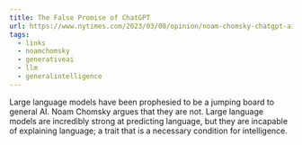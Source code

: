 ```yaml
---
title: The False Promise of ChatGPT
url: https://www.nytimes.com/2023/03/08/opinion/noam-chomsky-chatgpt-ai.html
tags:
  - links
  - noamchomsky
  - generativeai
  - llm
  - generalintelligence
---
```


Large language models have been prophesied to be a jumping board to general AI.
Noam Chomsky argues that they are not.
Large language models are incredibly strong at predicting language, but they are incapable of explaining language; a trait that is a necessary condition for intelligence.